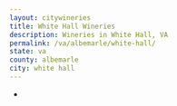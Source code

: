 ```yaml
---
layout: citywineries
title: White Hall Wineries
description: Wineries in White Hall, VA
permalink: /va/albemarle/white-hall/
state: va
county: albemarle
city: white hall
---
```

-
